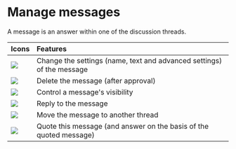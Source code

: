 # Manage messages

A message is an answer within one of the discussion threads.

| Icons | Features |
| :--- | :--- |
| ![](../../.gitbook/assets/images82%20%283%29.png) | Change the settings \(name, text and advanced settings\) of the message |
| ![](../../.gitbook/assets/images83%20%283%29.png) | Delete the message \(after approval\) |
| ![](../../.gitbook/assets/images84%20%283%29.png) | Control a message's visibility |
| ![](../../.gitbook/assets/images85%20%285%29.png) | Reply to the message |
| ![](../../.gitbook/assets/images86%20%283%29.png) | Move the message to another thread |
| ![](../../.gitbook/assets/images87%20%285%29.png) | Quote this message \(and answer on the basis of the quoted message\) |

